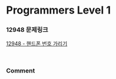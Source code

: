# Programmers Level 1

### 12948 문제링크

[12948 - 핸드폰 번호 가리기](https://school.programmers.co.kr/learn/courses/30/lessons/12948)

<br>

### Comment
